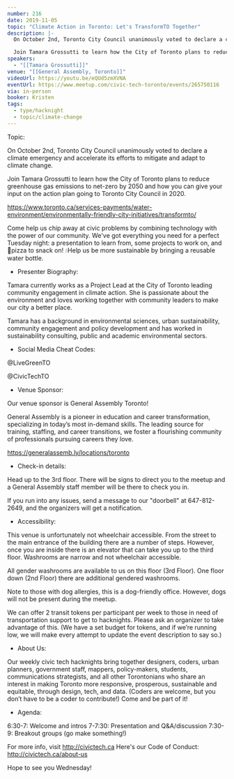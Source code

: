 ```yaml
---
number: 216
date: 2019-11-05
topic: "Climate Action in Toronto: Let's TransformTO Together"
description: |-
  On October 2nd, Toronto City Council unanimously voted to declare a climate emergency and accelerate its efforts to mitigate and adapt to climate change.

  Join Tamara Grossutti to learn how the City of Toronto plans to reduce greenhouse gas emissions to net-zero by 2050 and how you can give your input on the action plan going to Toronto City Council in 2020. https://www.toronto.ca/services-payments/water-environment/environmentally-friendly-city-initiatives/transformto/
speakers:
  - "[[Tamara Grossutti]]"
venue: "[[General Assembly, Toronto]]"
videoUrl: https://youtu.be/eQUd5zmXVNA
eventUrl: https://www.meetup.com/civic-tech-toronto/events/265750116
via: in-person
booker: Kristen
tags:
  - type/hacknight
  - topic/climate-change
---
```


Topic:

On October 2nd, Toronto City Council unanimously voted to declare a climate emergency and accelerate its efforts to mitigate and adapt to climate change.

Join Tamara Grossutti to learn how the City of Toronto plans to reduce greenhouse gas emissions to net-zero by 2050 and how you can give your input on the action plan going to Toronto City Council in 2020.

https://www.toronto.ca/services-payments/water-environment/environmentally-friendly-city-initiatives/transformto/

Come help us chip away at civic problems by combining technology with the power of our community. We've got everything you need for a perfect Tuesday night: a presentation to learn from, some projects to work on, and 🍕pizza to snack on! 💧Help us be more sustainable by bringing a reusable water bottle.

+ Presenter Biography:

Tamara currently works as a Project Lead at the City of Toronto leading community engagement in climate action. She is passionate about the environment and loves working together with community leaders to make our city a better place.

Tamara has a background in environmental sciences, urban sustainability, community engagement and policy development and has worked in sustainability consulting, public and academic environmental sectors.

+ Social Media Cheat Codes:

@LiveGreenTO

@CivicTechTO

+ Venue Sponsor:

Our venue sponsor is General Assembly Toronto!

General Assembly is a pioneer in education and career transformation, specializing in today’s most in-demand skills. The leading source for training, staffing, and career transitions, we foster a flourishing community of professionals pursuing careers they love.

https://generalassemb.ly/locations/toronto

+ Check-in details:

Head up to the 3rd floor. There will be signs to direct you to the meetup and a General Assembly staff member will be there to check you in.

If you run into any issues, send a message to our "doorbell" at 647-812-2649, and the organizers will get a notification.

+ Accessibility:

This venue is unfortunately not wheelchair accessible. From the street to the main entrance of the building there are a number of steps. However, once you are inside there is an elevator that can take you up to the third floor. Washrooms are narrow and not wheelchair accessible.

All gender washrooms are available to us on this floor (3rd Floor). One floor down (2nd Floor) there are additional gendered washrooms.

Note to those with dog allergies, this is a dog-friendly office. However, dogs will not be present during the meetup.

We can offer 2 transit tokens per participant per week to those in need of transportation support to get to hacknights. Please ask an organizer to take advantage of this. (We have a set budget for tokens, and if we’re running low, we will make every attempt to update the event description to say so.)

+ About Us:

Our weekly civic tech hacknights bring together designers, coders, urban planners, government staff, mappers, policy-makers, students, communications strategists, and all other Torontonians who share an interest in making Toronto more responsive, prosperous, sustainable and equitable, through design, tech, and data. (Coders are welcome, but you don’t have to be a coder to contribute!) Come and be part of it!

+ Agenda:

6:30-7: Welcome and intros
7-7:30: Presentation and Q&A/discussion
7:30-9: Breakout groups (go make something!)

For more info, visit http://civictech.ca
Here's our Code of Conduct: http://civictech.ca/about-us

Hope to see you Wednesday!
